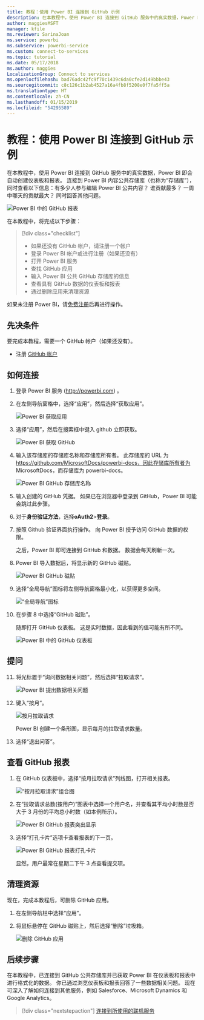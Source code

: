 ```yaml
---
title: 教程：使用 Power BI 连接到 GitHub 示例
description: 在本教程中，使用 Power BI 连接到 GitHub 服务中的真实数据，Power BI 即会自动创建仪表板和报表。
author: maggiesMSFT
manager: kfile
ms.reviewer: SarinaJoan
ms.service: powerbi
ms.subservice: powerbi-service
ms.custom: connect-to-services
ms.topic: tutorial
ms.date: 05/17/2018
ms.author: maggies
LocalizationGroup: Connect to services
ms.openlocfilehash: bad76adc42fc9f70c1439c6da0cfe2d149bbbe43
ms.sourcegitcommit: c8c126c1b2ab4527a16a4fb8f5208e0f7fa5ff5a
ms.translationtype: HT
ms.contentlocale: zh-CN
ms.lasthandoff: 01/15/2019
ms.locfileid: "54295589"
---
```

# <a name="tutorial-connect-to-a-github-sample-with-power-bi"></a>教程：使用 Power BI 连接到 GitHub 示例
在本教程中，使用 Power BI 连接到 GitHub 服务中的真实数据，Power BI 即会自动创建仪表板和报表。 连接到 Power BI 内容公共存储库（也称为“存储库”），同时查看以下信息：有多少人参与编辑 Power BI 公共内容？ 谁贡献最多？ 一周中哪天的贡献最大？ 同时回答其他问题。 

![Power BI 中的 GitHub 报表](media/service-tutorial-connect-to-github/power-bi-github-app-tutorial-punch-card.png)

在本教程中，将完成以下步骤：

> [!div class="checklist"]
> * 如果还没有 GitHub 帐户，请注册一个帐户 
> * 登录 Power BI 帐户或进行注册（如果还没有）
> * 打开 Power BI 服务
> * 查找 GitHub 应用
> * 输入 Power BI 公共 GitHub 存储库的信息
> * 查看具有 GitHub 数据的仪表板和报表
> * 通过删除应用来清理资源

如果未注册 Power BI，请[免费注册](https://app.powerbi.com/signupredirect?pbi_source=web)后再进行操作。

## <a name="prerequisites"></a>先决条件

要完成本教程，需要一个 GitHub 帐户（如果还没有）。 

- 注册 [GitHub 帐户](https://docs.microsoft.com/contribute/get-started-setup-github)


## <a name="how-to-connect"></a>如何连接
1. 登录 Power BI 服务 (http://powerbi.com) 。 
2. 在左侧导航窗格中，选择“应用”，然后选择“获取应用”。
   
   ![Power BI 获取应用](media/service-tutorial-connect-to-github/power-bi-github-app-tutorial.png) 

3. 选择“应用”，然后在搜索框中键入 github 立即获取。
   
   ![Power BI 获取 GitHub](media/service-tutorial-connect-to-github/power-bi-github-app-tutorial-get-it-now.png) 

4. 输入该存储库的存储库名称和存储库所有者。 此存储库的 URL 为 https://github.com/MicrosoftDocs/powerbi-docs，因此存储库所有者为 MicrosoftDocs，而存储库为 powerbi-docs。 
   
    ![Power BI GitHub 存储库名称](media/service-tutorial-connect-to-github/power-bi-github-app-tutorial-repo-name.png)

5. 输入创建的 GitHub 凭据。 如果已在浏览器中登录到 GitHub，Power BI 可能会跳过此步骤。 

6. 对于**身份验证方法**，选择**oAuth2**\>**登录**。

7. 按照 Github 验证界面执行操作。 向 Power BI 授予访问 GitHub 数据的权限。
   
   之后，Power BI 即可连接到 GitHub 和数据。  数据会每天刷新一次。

8. Power BI 导入数据后，将显示新的 GitHub 磁贴。 
 
   ![Power BI GitHub 磁贴](media/service-tutorial-connect-to-github/power-bi-github-app-tutorial-tile.png) 

8. 选择“全局导航”图标将左侧导航窗格最小化，以获得更多空间。

    ![“全局导航”图标](media/service-tutorial-connect-to-github/power-bi-global-navigation-icon.png)

10. 在步骤 8 中选择“GitHub 磁贴”。 
    
    随即打开 GitHub 仪表板。 这是实时数据，因此看到的值可能有所不同。

    ![Power BI 中的 GitHub 仪表板](media/service-tutorial-connect-to-github/power-bi-github-app-tutorial-dashboard.png)

    

## <a name="ask-a-question"></a>提问

11. 将光标置于“询问数据相关问题”，然后选择“拉取请求”。 

    ![Power BI 提出数据相关问题](media/service-tutorial-connect-to-github/power-bi-github-app-tutorial-ask-question.png)

12. 键入“按月”。
 
    ![按月拉取请求](media/service-tutorial-connect-to-github/power-bi-github-app-tutorial-ask-question-by-month.png)

     Power BI 创建一个条形图，显示每月的拉取请求数量。

13. 选择“退出问答”。

## <a name="view-the-github-report"></a>查看 GitHub 报表 

1. 在 GitHub 仪表板中，选择“按月拉取请求”列线图，打开相关报表。

    ![“按月拉取请求”组合图](media/service-tutorial-connect-to-github/power-bi-github-app-tutorial-pull-requests-combo-chart.png)

2. 在“拉取请求总数(按用户)”图表中选择一个用户名，并查看其平均小时数是否大于 3 月份的平均总小时数（如本例所示）。

    ![Power BI GitHub 报表突出显示](media/service-tutorial-connect-to-github/power-bi-github-app-tutorial-report-highlight.png)

3. 选择“打孔卡片”选项卡查看报表的下一页。 
 
    ![Power BI GitHub 报表打孔卡片](media/service-tutorial-connect-to-github/power-bi-github-app-tutorial-tues-3pm.png)

    显然，用户最常在星期二下午 3 点查看提交项。

## <a name="clean-up-resources"></a>清理资源

现在，完成本教程后，可删除 GitHub 应用。 

1. 在左侧导航栏中选择“应用”。
2. 将鼠标悬停在 GitHub 磁贴上，然后选择“删除”垃圾箱。

    ![删除 GitHub 应用](media/service-tutorial-connect-to-github/power-bi-github-app-tutorial-delete.png)

## <a name="next-steps"></a>后续步骤

在本教程中，已连接到 GitHub 公共存储库并已获取 Power BI 在仪表板和报表中进行格式化的数据。 你已通过浏览仪表板和报表回答了一些数据相关问题。 现在可深入了解如何连接到其他服务，例如 Salesforce、Microsoft Dynamics 和 Google Analytics。 
 
> [!div class="nextstepaction"]
> [连接到所使用的联机服务](service-connect-to-services.md)


